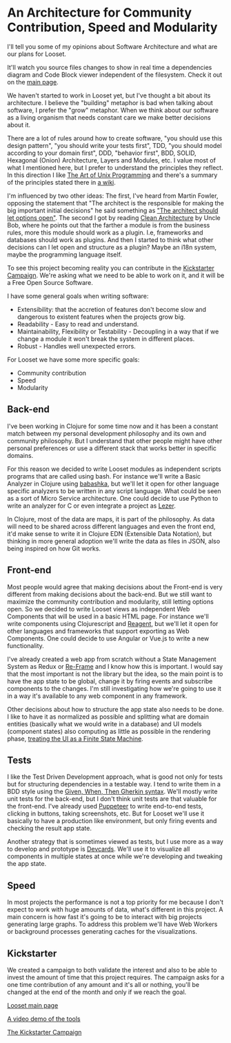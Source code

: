 # An Architecture for Community Contribution, Speed and Modularity
I'll tell you some of my opinions about Software Architecture and what are our plans for Looset.

It'll watch you source files changes to show in real time a dependencies diagram and Code Block viewer independent of the filesystem. Check it out on the [main page](https://jponline.github.io/looset-landing/).

We haven't started to work in Looset yet, but I've thought a bit about its architecture. I believe the "building" metaphor is bad when talking about software, I prefer the "grow" metaphor. When we think about our software as a living organism that needs constant care we make better decisions about it.

There are a lot of rules around how to create software, "you should use this design pattern", "you should write your tests first", TDD, "you should model according to your domain first", DDD, "behavior first", BDD, SOLID, Hexagonal (Onion) Architecture, Layers and Modules, etc. I value most of what I mentioned here, but I prefer to understand the principles they reflect. In this direction I like [The Art of Unix Programming](http://catb.org/~esr/writings/taoup/html/) and there's a summary of the principles stated there in [a wiki](https://en.wikipedia.org/wiki/Unix_philosophy#Eric_Raymond's_17_Unix_Rules).

I'm influenced by two other ideas: The first, I've heard from Martin Fowler, opposing the statement that "The architect is the responsible for making the big important initial decisions" he said something as ["The architect should let options open"](https://martinfowler.com/articles/oss-lockin.html). The second I got by reading [Clean Architecture](https://www.oreilly.com/library/view/clean-architecture-a/9780134494272/#toc) by Uncle Bob, where he points out that the farther a module is from the business rules, more this module should work as a plugin. I.e, frameworks and databases should work as plugins. And then I started to think what other decisions can I let open and structure as a plugin? Maybe an i18n system, maybe the programming language itself.

To see this project becoming reality you can contribute in the [Kickstarter Campaign](https://www.kickstarter.com/projects/looset-team/looset?ref=1i0fmm). We're asking what we need to be able to work on it, and it will be a Free Open Source Software.

I have some general goals when writing software:
- Extensibility: that the accretion of features don't become slow and dangerous to existent features when the projects grow big.
- Readability - Easy to read and understand.
- Maintainability, Flexibility or Testability - Decoupling in a way that if we change a module it won't break the system in different places.
- Robust - Handles well unexpected errors.

For Looset we have some more specific goals:
- Community contribution
- Speed
- Modularity

## Back-end
I've been working in Clojure for some time now and it has been a constant match between my personal development philosophy and its own and community philosophy. But I understand that other people might have other personal preferences or use a different stack that works better in specific domains.

For this reason we decided to write Looset modules as independent scripts programs that are called using bash. For instance we'll write a Basic Analyzer in Clojure using [babashka](https://github.com/borkdude/babashka), but we'll let it open for other language specific analyzers to be written in any script language. What could be seen as a sort of Micro Service architecture. One could decide to use Python to write an analyzer for C or even integrate a project as [Lezer](https://lezer.codemirror.net/).

In Clojure, most of the data are maps, it is part of the philosophy. As data will need to be shared across different languages and even the front end, it'd make sense to write it in Clojure EDN (Extensible Data Notation), but thinking in more general adoption we'll write the data as files in JSON, also being inspired on how Git works.

## Front-end
Most people would agree that making decisions about the Front-end is very different from making decisions about the back-end. But we still want to maximize the community contribution and modularity, still letting options open. So we decided to write Looset views as independent Web Components that will be used in a basic HTML page. For instance we'll write components using Clojurescript and [Reagent](https://reagent-project.github.io/), but we'll let it open for other languages and frameworks that support exporting as Web Components. One could decide to use Angular or Vue.js to write a new functionality.

I've already created a web app from scratch without a State Management System as Redux or [Re-Frame](http://day8.github.io/re-frame/) and I know how this is important. I would say that the most important is not the library but the idea, so the main point is to have the app state to be global, change it by firing events and subscribe components to the changes. I'm still investigating how we're going to use it in a way it's available to any web component in any framework.

Other decisions about how to structure the app state also needs to be done. I like to have it as normalized as possible and splitting what are domain entities (basically what we would write in a database) and UI models (component states) also computing as little as possible in the rendering phase, [treating the UI as a Finite State Machine](https://cognitect.com/blog/2017/5/22/restate-your-ui-using-state-machines-to-simplify-user-interface-development).

## Tests
I like the Test Driven Development approach, what is good not only for tests but for structuring dependencies in a testable way. I tend to write them in a BDD style using the [Given, When, Then Gherkin syntax](https://cucumber.io/docs/gherkin/reference/). We'll mostly write unit tests for the back-end, but I don't think unit tests are that valuable for the front-end. I've already used [Puppeteer](https://github.com/puppeteer/puppeteer) to write end-to-end tests, clicking in buttons, taking screenshots, etc. But for Looset we'll use it basically to have a production like environment, but only firing events and checking the result app state.

Another strategy that is sometimes viewed as tests, but I use more as a way to develop and prototype is [Devcards](https://github.com/bhauman/devcards). We'll use it to visualize all components in multiple states at once while we're developing and tweaking the app state.

## Speed
In most projects the performance is not a top priority for me because I don't expect to work with huge amounts of data, what's different in this project. A main concern is how fast it's going to be to interact with big projects generating large graphs. To address this problem we'll have Web Workers or background processes generating caches for the visualizations.

## Kickstarter
We created a campaign to both validate the interest and also to be able to invest the amount of time that this project requires. The campaign asks for a one time contribution of any amount and it's all or nothing, you'll be changed at the end of the month and only if we reach the goal.

[Looset main page](https://jponline.github.io/looset-landing)

[A video demo of the tools](https://youtu.be/x5mZcIVAPcg)

[The Kickstarter Campaign](https://www.kickstarter.com/projects/looset-team/looset?ref=1i0fmm)
